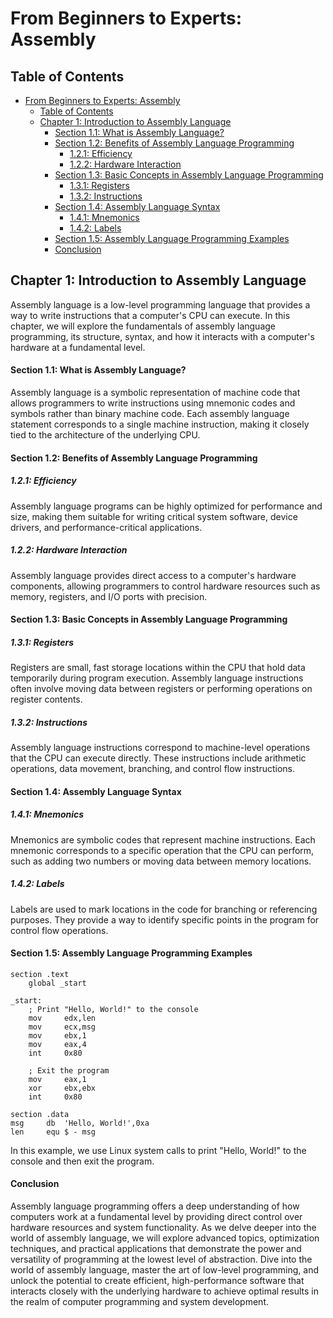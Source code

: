 # From Beginners to Experts: Assembly

## Table of Contents

- [From Beginners to Experts: Assembly](#from-beginners-to-experts-assembly)
  - [Table of Contents](#table-of-content)
  - [Chapter 1: Introduction to Assembly Language](#chapter-1-introduction-to-assembly-language)
      - [Section 1.1: What is Assembly Language?](#section-11-what-is-assembly-language)
      - [Section 1.2: Benefits of Assembly Language Programming](#section-12-benefits-of-assembly-language-programming)
        - [1.2.1: Efficiency](#121-efficiency)
        - [1.2.2: Hardware Interaction](#122-hardware-interaction)
      - [Section 1.3: Basic Concepts in Assembly Language Programming](#section-13-basic-concepts-in-assembly-language-programming)
        - [1.3.1: Registers](#131-registers)
        - [1.3.2: Instructions](#132-instructions)
      - [Section 1.4: Assembly Language Syntax](#section-14-assembly-language-syntax)
        - [1.4.1: Mnemonics](#141-mnemonics)
        - [1.4.2: Labels](#142-labels)
      - [Section 1.5: Assembly Language Programming Examples](#section-15-assembly-language-programming-examples)
      - [Conclusion](#conclusion)

## Chapter 1: Introduction to Assembly Language

Assembly language is a low-level programming language that provides a way to write instructions that a computer's CPU can execute. In this chapter, we will explore the fundamentals of assembly language programming, its structure, syntax, and how it interacts with a computer's hardware at a fundamental level.

#### Section 1.1: What is Assembly Language?

Assembly language is a symbolic representation of machine code that allows programmers to write instructions using mnemonic codes and symbols rather than binary machine code. Each assembly language statement corresponds to a single machine instruction, making it closely tied to the architecture of the underlying CPU.

#### Section 1.2: Benefits of Assembly Language Programming

##### 1.2.1: Efficiency
Assembly language programs can be highly optimized for performance and size, making them suitable for writing critical system software, device drivers, and performance-critical applications.

##### 1.2.2: Hardware Interaction
Assembly language provides direct access to a computer's hardware components, allowing programmers to control hardware resources such as memory, registers, and I/O ports with precision.

#### Section 1.3: Basic Concepts in Assembly Language Programming

##### 1.3.1: Registers
Registers are small, fast storage locations within the CPU that hold data temporarily during program execution. Assembly language instructions often involve moving data between registers or performing operations on register contents.

##### 1.3.2: Instructions
Assembly language instructions correspond to machine-level operations that the CPU can execute directly. These instructions include arithmetic operations, data movement, branching, and control flow instructions.

#### Section 1.4: Assembly Language Syntax

##### 1.4.1: Mnemonics
Mnemonics are symbolic codes that represent machine instructions. Each mnemonic corresponds to a specific operation that the CPU can perform, such as adding two numbers or moving data between memory locations.

##### 1.4.2: Labels
Labels are used to mark locations in the code for branching or referencing purposes. They provide a way to identify specific points in the program for control flow operations.

#### Section 1.5: Assembly Language Programming Examples

```assembly
section .text
    global _start

_start:
    ; Print "Hello, World!" to the console
    mov     edx,len
    mov     ecx,msg
    mov     ebx,1
    mov     eax,4
    int     0x80

    ; Exit the program
    mov     eax,1
    xor     ebx,ebx
    int     0x80

section .data
msg     db  'Hello, World!',0xa
len     equ $ - msg
```

In this example, we use Linux system calls to print "Hello, World!" to the console and then exit the program.

#### Conclusion

Assembly language programming offers a deep understanding of how computers work at a fundamental level by providing direct control over hardware resources and system functionality. As we delve deeper into the world of assembly language, we will explore advanced topics, optimization techniques, and practical applications that demonstrate the power and versatility of programming at the lowest level of abstraction. Dive into the world of assembly language, master the art of low-level programming, and unlock the potential to create efficient, high-performance software that interacts closely with the underlying hardware to achieve optimal results in the realm of computer programming and system development.